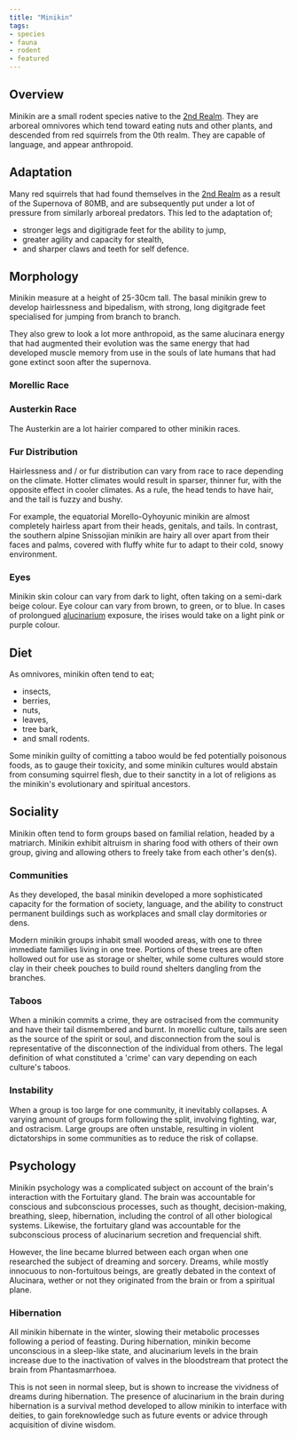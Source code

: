 ```yaml
---
title: "Minikin"
tags:
- species
- fauna
- rodent
- featured
---
```

## Overview
Minikin are a small rodent species native to the [2nd Realm](locations/2nd-realm.md). They are arboreal omnivores which tend toward eating nuts and other plants, and descended from red squirrels from the 0th realm. They are capable of language, and appear anthropoid.

## Adaptation
Many red squirrels that had found themselves in the [2nd Realm](locations/2nd-realm.md) as a result of the Supernova of 80MB, and are subsequently put under a lot of pressure from similarly arboreal predators. This led to the adaptation of;
- stronger legs and digitigrade feet for the ability to jump,
- greater agility and capacity for stealth,
- and sharper claws and teeth for self defence.

## Morphology
Minikin measure at a height of 25-30cm tall. The basal minikin grew to develop hairlessness and bipedalism, with strong, long digitgrade feet specialised for jumping from branch to branch.

They also grew to look a lot more anthropoid, as the same alucinara energy that had augmented their evolution was the same energy that had developed muscle memory from use in the souls of late humans that had gone extinct soon after the supernova.

### Morellic Race

### Austerkin Race
The Austerkin are a lot hairier compared to other minikin races.

### Fur Distribution
Hairlessness and / or fur distribution can vary from race to race depending on the climate. Hotter climates would result in sparser, thinner fur, with the opposite effect in cooler climates. As a rule, the head tends to have hair, and the tail is fuzzy and bushy.

For example, the equatorial Morello-Oyhoyunic minikin are almost completely hairless apart from their heads, genitals, and tails. In contrast, the southern alpine Snissojian minikin are hairy all over apart from their faces and palms, covered with fluffy white fur to adapt to their cold, snowy environment.

### Eyes
Minikin skin colour can vary from dark to light, often taking on a semi-dark beige colour. Eye colour can vary from brown, to green, or to blue. In cases of prolongued [alucinarium](phenomena/alucinara.md) exposure, the irises would take on a light pink or purple colour.

## Diet
As omnivores, minikin often tend to eat;
- insects,
- berries,
- nuts,
- leaves,
- tree bark,
- and small rodents.

Some minikin guilty of comitting a taboo would be fed potentially poisonous foods, as to gauge their toxicity, and some minikin cultures would abstain from consuming squirrel flesh, due to their sanctity in a lot of religions as the minikin's evolutionary and spiritual ancestors.

## Sociality
Minikin often tend to form groups based on familial relation, headed by a matriarch. Minikin exhibit altruism in sharing food with others of their own group, giving and allowing others to freely take from each other's den(s).

### Communities
As they developed, the basal minikin developed a more sophisticated capacity for the formation of society, language, and the ability to construct permanent buildings such as workplaces and small clay dormitories or dens.

Modern minikin groups inhabit small wooded areas, with one to three immediate families living in one tree. Portions of these trees are often hollowed out for use as storage or shelter, while some cultures would store clay in their cheek pouches to build round shelters dangling from the branches.

### Taboos
When a minikin commits a crime, they are ostracised from the community and have their tail dismembered and burnt. In morellic culture, tails are seen as the source of the spirit or soul, and disconnection from the soul is representative of the disconnection of the individual from others. The legal definition of what constituted a 'crime' can vary depending on each culture's taboos.

### Instability
When a group is too large for one community, it inevitably collapses. A varying amount of groups form following the split, involving fighting, war, and ostracism. Large groups are often unstable, resulting in violent dictatorships in some communities as to reduce the risk of collapse.

## Psychology
Minikin psychology was a complicated subject on account of the brain's interaction with the Fortuitary gland. The brain was accountable for conscious and subconscious processes, such as thought, decision-making, breathing, sleep, hibernation, including the control of all other biological systems. Likewise, the fortuitary gland was accountable for the subconscious process of alucinarium secretion and frequencial shift.

However, the line became blurred between each organ when one researched the subject of dreaming and sorcery. Dreams, while mostly innocuous to non-fortuitous beings, are greatly debated in the context of Alucinara, wether or not they originated from the brain or from a spiritual plane.

### Hibernation
All minikin hibernate in the winter, slowing their metabolic processes following a period of feasting. During hibernation, minikin become unconscious in a sleep-like state, and alucinarium levels in the brain increase due to the inactivation of valves in the bloodstream that protect the brain from Phantasmarrhoea.

This is not seen in normal sleep, but is shown to increase the vividness of dreams during hibernation. The presence of alucinarium in the brain during hibernation is a survival method developed to allow minikin to interface with deities, to gain foreknowledge such as future events or advice through acquisition of divine wisdom.